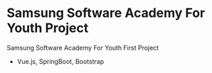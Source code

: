 # Samsung Software Academy For Youth Project
Samsung Software Academy For Youth First Project
- Vue.js, SpringBoot, Bootstrap
